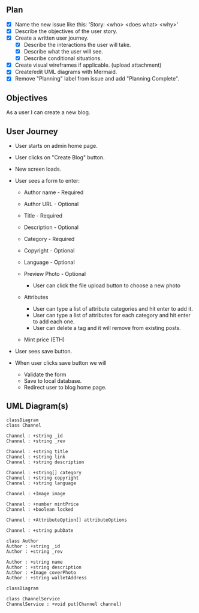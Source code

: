 ## Plan
* [x] Name the new issue like this: 'Story: \<who\> \<does what\> \<why>\'
* [x] Describe the objectives of the user story.
* [x] Create a written user journey. 
    * [x] Describe the interactions the user will take. 
    * [x] Describe what the user will see.
    * [x] Describe conditional situations.
* [x] Create visual wireframes if applicable. (upload attachment)
* [x] Create/edit UML diagrams with Mermaid.
* [x] Remove "Planning" label from issue and add "Planning Complete".

## Objectives
As a user I can create a new blog. 

## User Journey
* User starts on admin home page.
* User clicks on "Create Blog" button.
* New screen loads.
* User sees a form to enter:

    * Author name - Required
    * Author URL - Optional

    * Title - Required 
    * Description - Optional
    * Category - Required
    * Copyright - Optional
    * Language - Optional

    * Preview Photo - Optional
      * User can click the file upload button to choose a new photo

    * Attributes
      * User can type a list of attribute categories and hit enter to add it. 
      * User can type a list of attributes for each category and hit enter to add each one.
      * User can delete a tag and it will remove from existing posts.

    * Mint price (ETH)
    
* User sees save button.
* When user clicks save button we will 
   * Validate the form
   * Save to local database. 
   * Redirect user to blog home page.

## UML Diagram(s)
```mermaid
classDiagram
class Channel

Channel : +string _id 
Channel : +string _rev 

Channel : +string title
Channel : +string link
Channel : +string description

Channel : +string[] category
Channel : +string copyright
Channel : +string language

Channel : +Image image

Channel : +number mintPrice
Channel : +boolean locked

Channel : +AttributeOption[] attributeOptions

Channel : +string pubDate

class Author
Author : +string _id 
Author : +string _rev 

Author : +string name
Author : +string description
Author : +Image coverPhoto
Author : +string walletAddress

```


```mermaid
classDiagram

class ChannelService
ChannelService : +void put(Channel channel)

```


